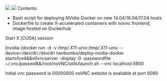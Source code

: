 ![](https://img.shields.io/docker/build/jrottenberg/ffmpeg.svg)
![](https://img.shields.io/docker/automated/jrottenberg/ffmpeg.svg)
Contents:

- Bash script for deploying NVidia-Docker on new 14.04/16.04/17.04 hosts
- Dockerfile to create X-accelerated containers with novnc frontend, image hosted on Duckerhub

Start X [CUDA] session

[nvidia-]docker run -d -v /tmp/.X11-unix:/tmp/.X11-unix --device=/dev/dri:/dev/dri twobombs/deploy-nvidia-docker startxfce4&&x0vncserver -display :0 -passwordfile ~/.vnc/passwd&&/root/noVNC/utils/launch.sh --vnc localhost:5900

Initial vnc password is 00000000
noVNC website is avaliable at port 6080

